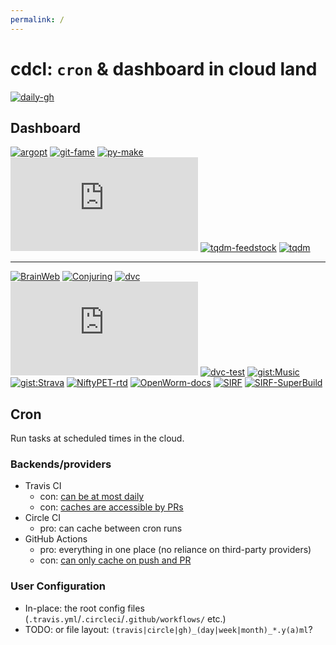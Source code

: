 ```yaml
---
permalink: /
---
```

# cdcl: `cron` & dashboard in cloud land

<!-- cron status -->
[![daily-gh](https://img.shields.io/github/workflow/status/casperdcl/cdcl/daily?label=daily&logo=GitHub)](https://github.com/casperdcl/cdcl/actions?query=workflow%3Adaily)

## Dashboard

<!-- Priority
1. any issues may affect lots of people
2. nobody else is likely to fix issues in a timely manner
-->
[![argopt](https://img.shields.io/travis/casperdcl/argopt?label=argopt)](https://travis-ci.org/casperdcl/argopt)
[![git-fame](https://img.shields.io/travis/casperdcl/git-fame?label=git-fame)](https://travis-ci.org/casperdcl/git-fame)
[![py-make](https://img.shields.io/travis/tqdm/py-make?label=py-make)](https://travis-ci.org/tqdm/py-make)
[![tqdm.cpp](https://img.shields.io/travis/tqdm/tqdm.cpp?label=tqdm.cpp)](https://travis-ci.org/tqdm/tqdm.cpp)
[![tqdm-feedstock](https://img.shields.io/travis/com/conda-forge/tqdm-feedstock?label=tqdm-feedstock)](https://travis-ci.com/conda-forge/tqdm-feedstock)
[![tqdm](https://img.shields.io/travis/tqdm/tqdm?label=tqdm)](https://travis-ci.org/tqdm/tqdm)

----

[![BrainWeb](https://img.shields.io/travis/casperdcl/brainweb?label=BrainWeb)](https://travis-ci.org/casperdcl/brainweb)
[![Conjuring](https://img.shields.io/travis/conjuring/conjuring?label=Conjuring)](https://travis-ci.org/conjuring/conjuring)
[![dvc](https://img.shields.io/travis/com/iterative/dvc?label=dvc)](https://travis-ci.com/iterative/dvc)
[![dvc.org](https://img.shields.io/circleci/build/gh/iterative/dvc.org?label=dvc.org)](https://circleci.com/gh/iterative/dvc.org)
[![dvc-test](https://img.shields.io/travis/com/iterative/dvc-test?label=dvc-test)](https://travis-ci.com/iterative/dvc-test)
[![gist:Music](https://img.shields.io/github/workflow/status/casperdcl/music-box/music-box?label=gist:Music)](https://github.com/casperdcl/music-box/actions?query=workflow%3Amusic-box)
[![gist:Strava](https://img.shields.io/circleci/build/gh/casperdcl/strava-box?label=gist:Strava)](https://circleci.com/gh/casperdcl/strava-box)
[![NiftyPET-rtd](https://img.shields.io/readthedocs/niftypet?label=NiftyPET-rtd)](https://readthedocs.org/projects/niftypet/builds)
[![OpenWorm-docs](https://img.shields.io/circleci/build/gh/openworm/openworm_docs?label=OpenWorm-docs)](https://circleci.com/gh/openworm/openworm_docs)
[![SIRF](https://img.shields.io/travis/CCPPETMR/SIRF?label=SIRF)](https://travis-ci.org/CCPPETMR/SIRF)
[![SIRF-SuperBuild](https://img.shields.io/travis/CCPPETMR/SIRF-SuperBuild?label=SIRF-SuperBuild)](https://travis-ci.org/CCPPETMR/SIRF-SuperBuild)

## Cron

Run tasks at scheduled times in the cloud.

### Backends/providers

- Travis CI
  - con: [can be at most daily](https://docs.travis-ci.com/user/cron-jobs)
  - con: [caches are accessible by PRs](https://docs.travis-ci.com/user/caching/)
- Circle CI
  + pro: can cache between cron runs
- GitHub Actions
  + pro: everything in one place (no reliance on third-party providers)
  + con: [can only cache on push and PR](https://help.github.com/en/actions/configuring-and-managing-workflows/caching-dependencies-to-speed-up-workflows#restrictions-for-accessing-a-cache)

### User Configuration

- In-place: the root config files (`.travis.yml`/`.circleci`/`.github/workflows/` etc.)
- TODO: or file layout: `(travis|circle|gh)_(day|week|month)_*.y(a)ml`?
